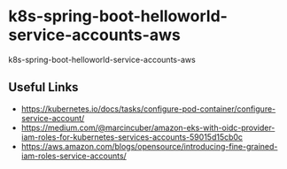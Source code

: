 # k8s-spring-boot-helloworld-service-accounts-aws
k8s-spring-boot-helloworld-service-accounts-aws


## Useful Links
- https://kubernetes.io/docs/tasks/configure-pod-container/configure-service-account/
- https://medium.com/@marcincuber/amazon-eks-with-oidc-provider-iam-roles-for-kubernetes-services-accounts-59015d15cb0c
- https://aws.amazon.com/blogs/opensource/introducing-fine-grained-iam-roles-service-accounts/
